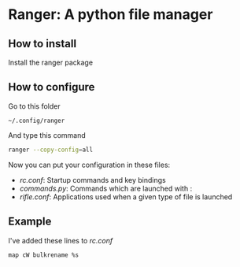 # Ranger: A python file manager

## How to install
Install the ranger package

## How to configure
Go to this folder

```
~/.config/ranger
```

And type this command

```bash
ranger --copy-config=all
```

Now you can put your configuration in these files:

- *rc.conf*: Startup commands and key bindings
- *commands.py*: Commands which are launched with :
- *rifle.conf*: Applications used when a given type of file is launched

## Example
I've added these lines to *rc.conf*

```
map cW bulkrename %s
```
